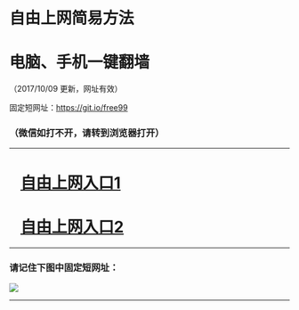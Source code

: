﻿# 自由上网简易方法

# 电脑、手机一键翻墙

（2017/10/09 更新，网址有效）

固定短网址：https://git.io/free99

### （微信如打不开，请转到浏览器打开）


***





# &nbsp;&nbsp; <a href="http://ft1332127036.fwq-tz-1001.info/fwqtz01.html?t=100900116313 " target="_blank">自由上网入口1</a>
# &nbsp;&nbsp; <a href="http://ft1898329176.fwq-tz-1002.info/fwqtz02.html?t=100900131727 " target="_blank">自由上网入口2</a>
***

### 请记住下图中固定短网址：

<img src="https://s3-us-west-2.amazonaws.com/fwq-1001/yjfq-20170905okok.png" /> 


***


